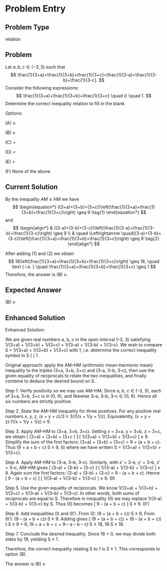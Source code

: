 # Problem Entry

## Problem Type
relation

## Problem
Let $a, b, c \in (-3, 3)$ such that 
$$
\frac{1}{3+a}+\frac{1}{3+b}+\frac{1}{3+c}=\frac{1}{3-a}+\frac{1}{3-b}+\frac{1}{3-c}.
$$
Consider the following expressions:
$$
\frac{1}{3+a}+\frac{1}{3+b}+\frac{1}{3+c} \quad () \quad 1.
$$
Determine the correct inequality relation to fill in the blank.

Options:

(A) $\leq$ 

(B) $\geq$

(C) $=$ 

(D) $<$

(E) $>$

(F) None of the above

## Current Solution
By the inequality $A M \geq H M$ we have
$$
\begin{equation*}
((3+a)+(3+b)+(3+c))\left(\frac{1}{3+a}+\frac{1}{3+b}+\frac{1}{3+c}\right) \geq 9 \tag{1}
\end{equation*}
$$
and
$$
\begin{align*}
& ((3-a)+(3-b)+(3-c))\left(\frac{1}{3-a}+\frac{1}{3-b}+\frac{1}{3-c}\right) \geq 9 \\
& \quad \Leftrightarrow \quad((3-a)+(3-b)+(3-c))\left(\frac{1}{3+a}+\frac{1}{3+b}+\frac{1}{3+c}\right) \geq 9 \tag{2}
\end{align*}
$$

After adding (1) and (2) we obtain
$$
18\left(\frac{1}{3+a}+\frac{1}{3+b}+\frac{1}{3+c}\right) \geq 18, \quad \text { i.e. } \quad \frac{1}{3+a}+\frac{1}{3+b}+\frac{1}{3+c} \geq 1
$$ Therefore, the answer is (B) $\geq$.

## Expected Answer
(B) $\geq$

## Enhanced Solution
Enhanced Solution:

We are given real numbers a, b, c in the open interval (–3, 3) satisfying
    1/(3+a) + 1/(3+b) + 1/(3+c)
  = 1/(3–a) + 1/(3–b) + 1/(3–c).
We wish to compare
    S = 1/(3+a) + 1/(3+b) + 1/(3+c)
with 1, i.e. determine the correct inequality symbol in
    S  (  )  1.

Original approach: apply the AM–HM (arithmetic mean–harmonic mean) inequality to the triples (3+a, 3+b, 3+c) and (3–a, 3–b, 3–c), then use the given equality of reciprocals to relate the two inequalities, and finally combine to deduce the desired bound on S.

Step 1.  Verify positivity so we may use AM–HM.
  Since a, b, c ∈ (–3, 3), each of 3+a, 3+b, 3+c is in (0, 6), and likewise 3–a, 3–b, 3–c ∈ (0, 6).  Hence all six numbers are strictly positive.

Step 2.  State the AM–HM inequality for three positives.
  For any positive real numbers x, y, z,
    (x + y + z)/3  ≥ 3/(1/x + 1/y + 1/z).
  Equivalently,
    (x + y + z)·(1/x + 1/y + 1/z)  ≥  9.

Step 3.  Apply AM–HM to (3+a, 3+b, 3+c).
  Setting x = 3+a, y = 3+b, z = 3+c, we obtain
    [ (3+a) + (3+b) + (3+c ) ]·[ 1/(3+a) + 1/(3+b) + 1/(3+c) ]  ≥  9.
  Simplify the sum of the first factors:
    (3+a) + (3+b) + (3+c) = 9 + (a + b + c).
  Thus
    (9 + a + b + c)·S  ≥  9,            (I)
  where we have written S = 1/(3+a) + 1/(3+b) + 1/(3+c).

Step 4.  Apply AM–HM to (3–a, 3–b, 3–c).
  Similarly, with x′ = 3–a, y′ = 3–b, z′ = 3–c, AM–HM gives
    [ (3–a) + (3–b) + (3–c) ]·[ 1/(3–a) + 1/(3–b) + 1/(3–c) ]  ≥ 9.
  Again sum the first factors:
    (3–a) + (3–b) + (3–c) = 9 – (a + b + c).
  Hence
    [ 9 – (a + b + c) ]·[ 1/(3–a) + 1/(3–b) + 1/(3–c) ]  ≥  9.    (II)

Step 5.  Use the given equality of reciprocals.
  We know
    1/(3+a) + 1/(3+b) + 1/(3+c)
  = 1/(3–a) + 1/(3–b) + 1/(3–c).
  In other words, both sums of reciprocals are equal to S.  Therefore in inequality (II) we may replace
    1/(3–a) + 1/(3–b) + 1/(3–c)  by  S.
  Thus (II) becomes
    [ 9 – (a + b + c) ]·S  ≥  9.            (II′)

Step 6.  Add inequalities (I) and (II′).
  From (I): (9 + (a + b + c))·S  ≥  9,
  From (II′): (9 – (a + b + c))·S  ≥  9.
  Adding gives
    [ (9 + (a + b + c)) + (9 – (a + b + c)) ]·S  ≥  9 + 9,
    (9 + a + b + c + 9 – a – b – c)·S  ≥  18,
    18·S  ≥  18.

Step 7.  Conclude the desired inequality.
  Since 18 > 0, we may divide both sides by 18, yielding
    S  ≥  1.

Therefore, the correct inequality relating S to 1 is S ≥ 1.  This corresponds to option (B).

The answer is (B) ≥
